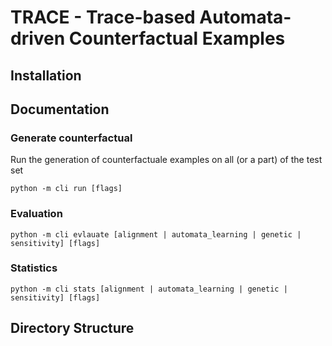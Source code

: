 # TRACE - Trace-based Automata-driven Counterfactual Examples

## Installation

## Documentation

### Generate counterfactual
Run the generation of counterfactuale examples on all (or a part) of the test set

```
python -m cli run [flags]
```

### Evaluation

```
python -m cli evlauate [alignment | automata_learning | genetic | sensitivity] [flags]
```

### Statistics

```
python -m cli stats [alignment | automata_learning | genetic | sensitivity] [flags]
```

## Directory Structure

